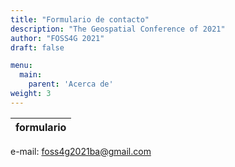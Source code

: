 ```yaml
---
title: "Formulario de contacto"
description: "The Geospatial Conference of 2021"
author: "FOSS4G 2021"
draft: false

menu:
  main:
    parent: 'Acerca de'
weight: 3    
---
```


|formulario|
|-----------:|

e-mail: foss4g2021ba@gmail.com